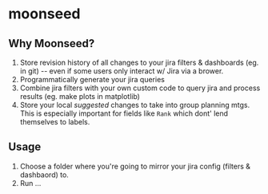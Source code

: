 # moonseed

## Why Moonseed?

1. Store revision history of all changes to your jira filters & dashboards (eg. in git) -- even if some users only interact w/ Jira via a brower.
2. Programmatically generate your jira queries
3. Combine jira filters with your own custom code to query jira and process results (eg. make plots in matplotlib)
4. Store your local _suggested_ changes to take into group planning mtgs.  This is especially important for fields like `Rank` which dont' lend themselves to labels.


## Usage

1. Choose a folder where you're going to mirror your jira config (filters & dashbaord) to.
2. Run ...
